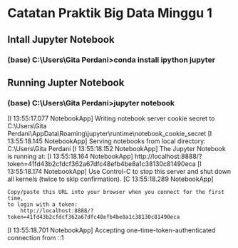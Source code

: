 # Catatan Praktik Big Data Minggu 1
## Intall Jupyter Notebook
### (base) C:\Users\Gita Perdani>conda install ipython jupyter
## Running Jupter Notebook
### (base) C:\Users\Gita Perdani>jupyter notebook
[I 13:55:17.077 NotebookApp] Writing notebook server cookie secret to C:\Users\Gita Perdani\AppData\Roaming\jupyter\runtime\notebook_cookie_secret
[I 13:55:18.145 NotebookApp] Serving notebooks from local directory: C:\Users\Gita Perdani
[I 13:55:18.152 NotebookApp] The Jupyter Notebook is running at:
[I 13:55:18.164 NotebookApp] http://localhost:8888/?token=41fd43b2cfdcf362a67dfc48efb4be8a1c38130c81490eca
[I 13:55:18.174 NotebookApp] Use Control-C to stop this server and shut down all kernels (twice to skip confirmation).
[C 13:55:18.289 NotebookApp]

    Copy/paste this URL into your browser when you connect for the first time,
    to login with a token:
        http://localhost:8888/?token=41fd43b2cfdcf362a67dfc48efb4be8a1c38130c81490eca
[I 13:55:18.701 NotebookApp] Accepting one-time-token-authenticated connection from ::1

